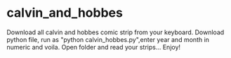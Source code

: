 # calvin_and_hobbes
Download all calvin and hobbes comic strip from your keyboard.
Download python file, run as "python calvin_hobbes.py",enter year and month in numeric and voila.
Open folder and read your strips...
Enjoy!
